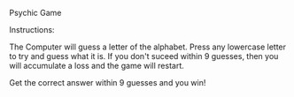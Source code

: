 Psychic Game

Instructions:

The Computer will guess a letter of the alphabet. Press any lowercase letter to try and guess what it is. If you don't suceed within 9 guesses, then you will accumulate a loss and the game will restart.

Get the correct answer within 9 guesses and you win!